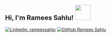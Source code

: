 <h2> Hi, I'm Ramees Sahlu! <img src="https://media.giphy.com/media/zJ3V6Ot51H8Y0/giphy.gif" width="50"></h2>

[![Linkedin: rameessahlu](https://img.shields.io/badge/-rameessahlu-blue?style=flat-square&logo=Linkedin&logoColor=white&link=https://www.linkedin.com/in/rameessahlu/)](https://www.linkedin.com/in/rameessahlu/)
[![GitHub Ramees Sahlu](https://img.shields.io/github/followers/rameessahlu?label=follow&style=social)](https://github.com/rameessahlu)
